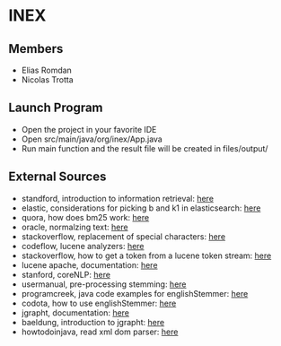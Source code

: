 # INEX

## Members
* Elias Romdan
* Nicolas Trotta

## Launch Program
* Open the project in your favorite IDE
* Open src/main/java/org/inex/App.java
* Run main function and the result file will be created in files/output/

## External Sources
* standford, introduction to information retrieval: [here](https://web.stanford.edu/class/cs276/handouts/lecture7-vectorspace-1per.pdf)
* elastic, considerations for picking b and k1 in elasticsearch: [here](https://www.elastic.co/fr/blog/practical-bm25-part-3-considerations-for-picking-b-and-k1-in-elasticsearch)
* quora, how does bm25 work: [here](https://www.quora.com/How-does-BM25-work)
* oracle, normalzing text: [here](https://docs.oracle.com/javase/tutorial/i18n/text/normalizerapi.html)
* stackoverflow, replacement of special characters: [here](https://stackoverflow.com/questions/18623868/replace-any-non-ascii-character-in-a-string-in-java)
* codeflow, lucene analyzers: [here](https://www.codeflow.site/fr/article/lucene-analyzers)
* stackoverflow, how to get a token from a lucene token stream: [here](https://stackoverflow.com/questions/2638200/how-to-get-a-token-from-a-lucene-tokenstream)
* lucene apache, documentation: [here](https://lucene.apache.org/core/7_3_1/core/org/apache/lucene/analysis/package-summary.html)
* stanford, coreNLP: [here](https://stanfordnlp.github.io/CoreNLP/)
* usermanual, pre-processing stemming: [here](https://usermanual.wiki/Document/Instructions.1836733729/help)
* programcreek, java code examples for englishStemmer: [here](https://www.programcreek.com/java-api-examples/?api=org.tartarus.snowball.ext.EnglishStemmer)
* codota, how to use englishStemmer: [here](https://www.codota.com/code/java/classes/org.tartarus.snowball.ext.englishStemmer)
* jgrapht, documentation: [here](https://jgrapht.org/guide/UserOverview)
* baeldung, introduction to jgrapht: [here](https://www.baeldung.com/jgrapht)
* howtodoinjava, read xml dom parser: [here](https://howtodoinjava.com/java/xml/read-xml-dom-parser-example/)